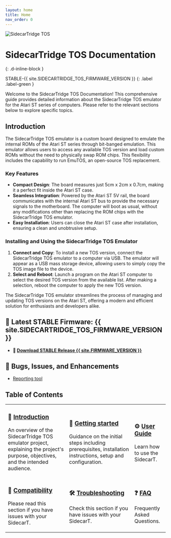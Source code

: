 ```yaml
---
layout: home
title: Home
nav_order: 0
---
```



![SidecarTridge TOS](/assets/images/SIDECARTRIDGE_TEXT_BW_1920x416.png)

# SidecarTridge TOS Documentation 
{: .d-inline-block }

STABLE-{{ site.SIDECARTRIDGE_TOS_FIRMWARE_VERSION }}
{: .label .label-green }

Welcome to the SidecarTridge TOS Documentation! This comprehensive guide provides detailed information about the SidecarTridge TOS emulator for the Atari ST series of computers. Please refer to the relevant sections below to explore specific topics.

## Introduction

The SidecarTridge TOS emulator is a custom board designed to emulate the internal ROMs of the Atari ST series through bit-banged emulation. This emulator allows users to access any available TOS version and load custom ROMs without the need to physically swap ROM chips. This flexibility includes the capability to run EmuTOS, an open-source TOS replacement.

### Key Features

- **Compact Design**: The board measures just 5cm x 2cm x 0.7cm, making it a perfect fit inside the Atari ST case.
- **Seamless Integration**: Powered by the Atari ST 5V rail, the board communicates with the internal Atari ST bus to provide the necessary signals to the motherboard. The computer will boot as usual, without any modifications other than replacing the ROM chips with the SidecarTridge TOS emulator.
- **Easy Installation**: Users can close the Atari ST case after installation, ensuring a clean and unobtrusive setup.

### Installing and Using the SidecarTridge TOS Emulator

1. **Connect and Copy**: To install a new TOS version, connect the SidecarTridge TOS emulator to a computer via USB. The emulator will appear as a USB mass storage device, allowing users to simply copy the TOS image file to the device.
2. **Select and Reboot**: Launch a program on the Atari ST computer to select the desired TOS version from the available list. After making a selection, reboot the computer to apply the new TOS version.

The SidecarTridge TOS emulator streamlines the process of managing and updating TOS versions on the Atari ST, offering a modern and efficient solution for enthusiasts and developers alike.

## 🚀 Latest STABLE Firmware: {{ site.SIDECARTRIDGE_TOS_FIRMWARE_VERSION }}
* **💾 [Download STABLE Release {{ site.FIRMWARE_VERSION }}](https://sidecartridge.com/downloads)**

## 🐞 Bugs, Issues, and Enhancements
* [Reporting tool](https://github.com/sidecartridge/atarist-sidecart-raspberry-pico/issues)

## Table of Contents

<table style="border-collapse: collapse; border: 0;">
    <tr>
        <td style="border: none;">
            <h3>📘 <a href="/sidecartridge-tos/introduction">Introduction</a></h3>
            <p>An overview of the SidecarTridge TOS emulator project, explaining the project's purpose, objectives, and the intended audience.</p>
        </td>
        <td style="border: none;">
            <h3>🚀 <a href="/sidecartridge-tos/getting_started">Getting started</a></h3>
            <p>Guidance on the initial steps including prerequisites, installation instructions, setup and configuration.</p>
        </td>
        <td style="border: none;">
            <h3>⚙️ <a href="/sidecartridge-tos/userguide">User Guide</a></h3>
            <p>Learn how to use the SidecarT.</p>
        </td>
    </tr>
    <tr>
        <td style="border: none;">
            <h3>🤝 <a href="/sidecartridge-tos/compatibility_issues">Compatibility</a></h3>
            <p>Please read this section if you have issues with your SidecarT.</p>
        </td>
        <td style="border: none;">
            <h3>🛠️ <a href="/sidecartridge-tos/troubleshooting">Troubleshooting</a></h3>
            <p>Check this section if you have issues with your SidecarT.</p>
        </td>
        <td style="border: none;">
            <h3>❓ <a href="/sidecartridge-tos/faq">FAQ</a></h3>
            <p>Frequently Asked Questions.</p>
        </td>
    </tr>
</table>


